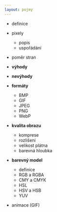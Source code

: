 ```yaml
---
layout: pojmy
---
```


- definice
- pixely
    - popis
    - uspořádání
- poměr stran

- **výhody**
- **nevýhody**

- **formáty**
    - BMP
    - GIF
    - JPEG
    - PNG
    - WebP

- **kvalita obrazu**
    - komprese
    - rozlišení
    - velikost plátna
    - barevná hloubka

- **barevný model**
    - definice
    - RGB a RGBA
    - CMY a CMYK
    - HSL
    - HSV a HSB
    - YUV

- animace (GIF)
